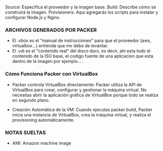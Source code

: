 Source: Especifica el proveedor y la imagen base.
Build: Describe cómo se construirá la imagen.
Provisioners: Aquí agregarás los scripts para instalar y configurar Node.js y Nginx.

### ARCHIVOS GENERADOS POR PACKER
- El .vbox es el "manual de instrucciones" para que el proveedor (aws, virtualbox...) entienda que mv debe de levantar.
- El .vdi es el "contenido real" del disco duro, es decir, ahí esta todo el contenido de la ISO base, el codigo fuente de una aplicacion que esta dentro de la imagen por ejemplo... .



### Cómo Funciona Packer con VirtualBox
- Packer controla VirtualBox directamente:
Packer utiliza la API de VirtualBox para crear, configurar y gestionar la máquina virtual.
No necesitas abrir la aplicación gráfica de VirtualBox porque todo se realiza en segundo plano.

- Creación Automática de la VM:
Cuando ejecutas packer build, Packer inicia una instancia de VirtualBox, crea la máquina virtual, y realiza el provisioning automáticamente.


### NOTAS SUELTAS
- AMI: Amazon machine image 